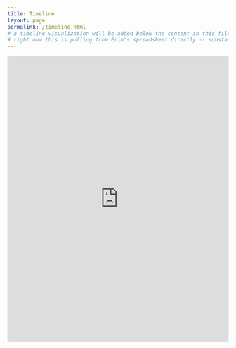 ```yaml
---
title: Timeline
layout: page
permalink: /timeline.html
# a timeline visualization will be added below the content in this file
# right now this is pulling from Erin's spreadsheet directly -- substantial changes to timelinejs feature to do this correctly?
---
```


<iframe src='https://cdn.knightlab.com/libs/timeline3/latest/embed/index.html?source=1Ds3kSro-I9uOa_vPw7GPd3f3I8ChAMOzYgIbd621HAI&font=Default&lang=en&initial_zoom=2&height=650' width='100%' height='650' webkitallowfullscreen mozallowfullscreen allowfullscreen frameborder='0'></iframe>
